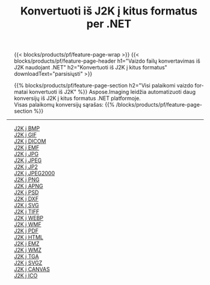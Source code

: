 ﻿---
title: Konvertuoti iš J2K į kitus formatus per .NET 
weight: 3920
url: /lt/net/conversion/from/j2k 
lang: lt
langdirlevel: 2
locales: zh-hans,ja,it,ru,de,es,fr,nl,id,lt,pl,pt,vi,tr,ko,zh-hant,ar,hi,th,sv,cs,uk,he
description: Naudodami Aspose.Imaging galite lengvai konvertuoti iš J2K į kitus formatus
---

{{< blocks/products/pf/feature-page-wrap >}}
{{< blocks/products/pf/feature-page-header h1="Vaizdo failų konvertavimas iš J2K naudojant .NET" h2="Konvertuoti iš J2K į kitus formatus" downloadText="parsisiųsti" >}}


{{% blocks/products/pf/feature-page-section  h2="Visi palaikomi vaizdo formatai konvertuoti iš J2K" %}}
Aspose.Imaging leidžia automatizuoti daug konversijų iš J2K į kitus formatus .NET platformoje.
<br/>
Visas palaikomų konversijų sąrašas:
{{% /blocks/products/pf/feature-page-section %}}
<div class="container-fluid productfamilypage bg-gray">
    <div class="convertypes bg-gray agp-content section">
        <div class="container">
		<hr style="margin-left:-20px;"/>
		<div class="row other-converters">
		    <div class='col-md-2 other-converter remove-lp remove-rp'><a href="/imaging/lt/net/conversion/j2k-to-bmp" >J2K į BMP</a></div><div class='col-md-2 other-converter remove-lp remove-rp'><a href="/imaging/lt/net/conversion/j2k-to-gif" >J2K į GIF</a></div><div class='col-md-2 other-converter remove-lp remove-rp'><a href="/imaging/lt/net/conversion/j2k-to-dicom" >J2K į DICOM</a></div><div class='col-md-2 other-converter remove-lp remove-rp'><a href="/imaging/lt/net/conversion/j2k-to-emf" >J2K į EMF</a></div><div class='col-md-2 other-converter remove-lp remove-rp'><a href="/imaging/lt/net/conversion/j2k-to-jpg" >J2K į JPG</a></div><div class='col-md-2 other-converter remove-lp remove-rp'><a href="/imaging/lt/net/conversion/j2k-to-jpeg" >J2K į JPEG</a></div><div class='col-md-2 other-converter remove-lp remove-rp'><a href="/imaging/lt/net/conversion/j2k-to-jp2" >J2K į JP2</a></div><div class='col-md-2 other-converter remove-lp remove-rp'><a href="/imaging/lt/net/conversion/j2k-to-jpeg2000" >J2K į JPEG2000</a></div><div class='col-md-2 other-converter remove-lp remove-rp'><a href="/imaging/lt/net/conversion/j2k-to-png" >J2K į PNG</a></div><div class='col-md-2 other-converter remove-lp remove-rp'><a href="/imaging/lt/net/conversion/j2k-to-apng" >J2K į APNG</a></div><div class='col-md-2 other-converter remove-lp remove-rp'><a href="/imaging/lt/net/conversion/j2k-to-psd" >J2K į PSD</a></div><div class='col-md-2 other-converter remove-lp remove-rp'><a href="/imaging/lt/net/conversion/j2k-to-dxf" >J2K į DXF</a></div><div class='col-md-2 other-converter remove-lp remove-rp'><a href="/imaging/lt/net/conversion/j2k-to-svg" >J2K į SVG</a></div><div class='col-md-2 other-converter remove-lp remove-rp'><a href="/imaging/lt/net/conversion/j2k-to-tiff" >J2K į TIFF</a></div><div class='col-md-2 other-converter remove-lp remove-rp'><a href="/imaging/lt/net/conversion/j2k-to-webp" >J2K į WEBP</a></div><div class='col-md-2 other-converter remove-lp remove-rp'><a href="/imaging/lt/net/conversion/j2k-to-wmf" >J2K į WMF</a></div><div class='col-md-2 other-converter remove-lp remove-rp'><a href="/imaging/lt/net/conversion/j2k-to-pdf" >J2K į PDF</a></div><div class='col-md-2 other-converter remove-lp remove-rp'><a href="/imaging/lt/net/conversion/j2k-to-html" >J2K į HTML</a></div><div class='col-md-2 other-converter remove-lp remove-rp'><a href="/imaging/lt/net/conversion/j2k-to-emz" >J2K į EMZ</a></div><div class='col-md-2 other-converter remove-lp remove-rp'><a href="/imaging/lt/net/conversion/j2k-to-wmz" >J2K į WMZ</a></div><div class='col-md-2 other-converter remove-lp remove-rp'><a href="/imaging/lt/net/conversion/j2k-to-tga" >J2K į TGA</a></div><div class='col-md-2 other-converter remove-lp remove-rp'><a href="/imaging/lt/net/conversion/j2k-to-svgz" >J2K į SVGZ</a></div><div class='col-md-2 other-converter remove-lp remove-rp'><a href="/imaging/lt/net/conversion/j2k-to-canvas" >J2K į CANVAS</a></div><div class='col-md-2 other-converter remove-lp remove-rp'><a href="/imaging/lt/net/conversion/j2k-to-ico" >J2K į ICO</a></div>
                </div>
        </div>
    </div>
</div>
<br/>

